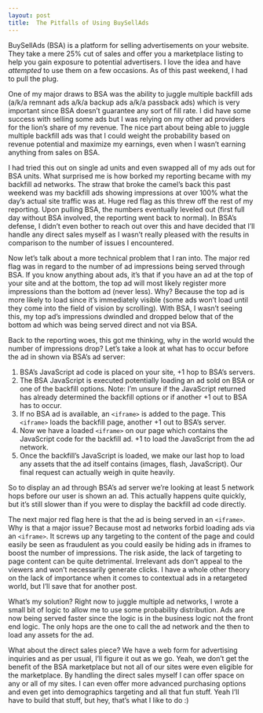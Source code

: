 ```yaml
---
layout: post
title:  The Pitfalls of Using BuySellAds
---
```


BuySellAds (BSA) is a platform for selling advertisements on your website. They take a mere 25% cut of sales and offer you a marketplace listing to help you gain exposure to potential advertisers. I love the idea and have _attempted_ to use them on a few occasions. As of this past weekend, I had to pull the plug.

One of my major draws to BSA was the ability to juggle multiple backfill ads (a/k/a remnant ads a/k/a backup ads a/k/a passback ads) which is very important since BSA doesn’t guarantee any sort of fill rate. I did have some success with selling some ads but I was relying on my other ad providers for the lion’s share of my revenue. The nice part about being able to juggle multiple backfill ads was that I could weight the probability based on revenue potential and maximize my earnings, even when I wasn’t earning anything from sales on BSA.

I had tried this out on single ad units and even swapped all of my ads out for BSA units. What surprised me is how borked my reporting became with my backfill ad networks. The straw that broke the camel’s back this past weekend was my backfill ads showing impressions at over 100% what the day’s actual site traffic was at. Huge red flag as this threw off the rest of my reporting. Upon pulling BSA, the numbers eventually leveled out (first full day without BSA involved, the reporting went back to normal). In BSA’s defense, I didn’t even bother to reach out over this and have decided that I’ll handle any direct sales myself as I wasn’t really pleased with the results in comparison to the number of issues I encountered.

Now let’s talk about a more technical problem that I ran into. The major red flag was in regard to the number of ad impressions being served through BSA. If you know anything about ads, it’s that if you have an ad at the top of your site and at the bottom, the top ad will most likely register more impressions than the bottom ad (never less). Why? Because the top ad is more likely to load since it’s immediately visible (some ads won’t load until they come into the field of vision by scrolling). With BSA, I wasn’t seeing this, my top ad’s impressions dwindled and dropped below that of the bottom ad which was being served direct and not via BSA.

Back to the reporting woes, this got me thinking, why in the world would the number of impressions drop? Let’s take a look at what has to occur before the ad in shown via BSA’s ad server:

1. BSA’s JavaScript ad code is placed on your site, +1 hop to BSA’s servers.
2. The BSA JavaScript is executed potentially loading an ad sold on BSA or one of the backfill options. Note: I’m unsure if the JavaScript returned has already determined the backfill options or if another +1 out to BSA has to occur.
3. If no BSA ad is available, an `<iframe>` is added to the page. This `<iframe>` loads the backfill page, another +1 out to BSA’s server.
4. Now we have a loaded `<iframe>` on our page which contains the JavaScript code for the backfill ad. +1 to load the JavaScript from the ad network.
5. Once the backfill’s JavaScript is loaded, we make our last hop to load any assets that the ad itself contains (images, flash, JavaScript). Our final request can actually weigh in quite heavily.

So to display an ad through BSA’s ad server we’re looking at least 5 network hops before our user is shown an ad. This actually happens quite quickly, but it’s still slower than if you were to display the backfill ad code directly.

The next major red flag here is that the ad is being served in an `<iframe>`. Why is that a major issue? Because most ad networks forbid loading ads via an `<iframe>`. It screws up any targeting to the content of the page and could easily be seen as fraudulent as you could easily be hiding ads in iframes to boost the number of impressions. The risk aside, the lack of targeting to page content can be quite detrimental. Irrelevant ads don’t appeal to the viewers and won’t necessarily generate clicks. I have a whole other theory on the lack of importance when it comes to contextual ads in a retargeted world, but I’ll save that for another post.

What’s my solution? Right now to juggle multiple ad networks, I wrote a small bit of logic to allow me to use some probability distribution. Ads are now being served faster since the logic is in the business logic not the front end logic. The only hops are the one to call the ad network and the then to load any assets for the ad.

What about the direct sales piece? We have a web form for advertising inquiries and as per usual, I’ll figure it out as we go. Yeah, we don’t get the benefit of the BSA marketplace but not all of our sites were even eligible for the marketplace. By handling the direct sales myself I can offer space on any or all of my sites. I can even offer more advanced purchasing options and even get into demographics targeting and all that fun stuff. Yeah I’ll have to build that stuff, but hey, that’s what I like to do :)
